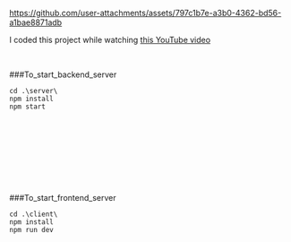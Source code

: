 

https://github.com/user-attachments/assets/797c1b7e-a3b0-4362-bd56-a1bae8871adb



I coded this project while watching <a href="https://youtu.be/ZqEa8fTxypQ" >this YouTube video</a>

<br/>

###To_start_backend_server


`cd .\server\`
<br>
```npm install```
<br>
`npm start`


<br/>
<br/>
<br/>
<br/>
<br/>
<br/>
<br/>

###To_start_frontend_server


`cd .\client\`
<br>
`npm install`
<br>
`npm run dev`

